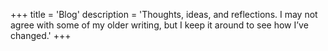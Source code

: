 +++
title = 'Blog'
description = 'Thoughts, ideas, and reflections. I may not agree with some of my older writing, but I keep it around to see how I’ve changed.'
+++
